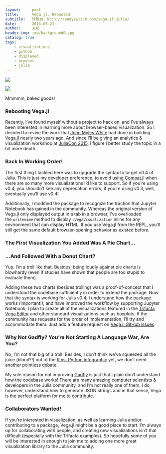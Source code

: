```yaml
---
layout:     post
title:      Vega.jl, Rebooted
subtitle:   转载自：http://randyzwitch.com/vega-jl-julia/
date:       2015-05-21
author:     未知
header-img: img/background0.jpg
catalog: true
tags:
    - visualizations
    - github
    - displayed
    - browser
    - julia
---
```


![](http://randyzwitch.com/wp-content/uploads/2015/05/pie-300x251.png)

![](http://randyzwitch.com/wp-content/uploads/2015/05/donut-e1432224478621.png)



 Mmmmm, baked goods!


### Rebooting Vega.jl

Recently, I’ve found myself without a project to hack on, and I’ve always been interested in learning more about browser-based visualization. So I decided to revive the work that [John Myles White](https://github.com/johnmyleswhite) had done in building [Vega.jl](https://github.com/johnmyleswhite/Vega.jl) nearly two years ago. And since I’ll be giving an analytics & visualization workshop at [JuliaCon 2015](http://juliacon.org/), I figure I better study the topic in a bit more depth.

### Back In Working Order!

The first thing I tackled here was to upgrade the syntax to target v0.4 of Julia. This is just my developer preference, to avoid using [Compat.jl](https://github.com/JuliaLang/Compat.jl) when there are so many more visualizations I’d like to support. So if you’re using v0.4, you shouldn’t see any deprecation errors; if you’re using v0.3, well, eventually you’ll use v0.4!

Additionally, I modified the package to recognize the traction that Jupyter Notebook has gained in the community. Whereas the original version of Vega.jl only displayed output in a tab in a browser, I’ve overloaded the `writemime` method to display `:VegaVisualization` inline for any environment that can display HTML. If you use Vega.jl from the REPL, you’ll still get the same default browser-opening behavior as existed before.

### The First Visualization You Added Was A Pie Chart…

### …And Followed With a Donut Chart?

Yup. I’m a troll like that. Besides, being loudly against pie charts is blowhardy (even if studies have shown that people are too stupid to evaluate them).

Adding these two charts (besides trolling) was a proof-of-concept that I understood the codebase sufficiently in order to extend the package. Now that the syntax is working for Julia v0.4, I understand how the package works (important!), and have improved the workflow by supporting Jupyter Notebook, I plan to create all of the visualizations featured in the [Trifacta Vega Editor](http://trifacta.github.io/vega/editor) and other standard visualizations such as boxplots. If the community has requests for the order of implementation, I’ll try and accommodate them. Just add a feature request on [Vega.jl GitHub issues](https://github.com/johnmyleswhite/Vega.jl/issues).

### Why Not Gadfly? You’re Not Starting A Language War, Are You?

No, I’m not that big of a troll. Besides, I don’t think we’ve squeezed all the juice (blood?!) out of the [R vs. Python infographic](http://blog.datacamp.com/r-or-python-for-data-analysis) yet, we don’t need another pointless debate.

My sole reason for not improving [Gadfly](http://dcjones.github.io/Gadfly.jl) is just that I plain don’t understand how the codebase works! There are many amazing computer scientists & developers in the Julia community, and I’m not really one of them. I do, however, understand how to generate JSON strings and in that sense, Vega is the perfect platform for me to contribute.

### Collaborators Wanted!

If you’re interested in visualization, as well as learning Julia and/or contributing to a package, Vega.jl might be a good place to start. I’m always up for collaborating with people, and creating new visualizations isn’t that difficult (especially with the Trifacta examples). So hopefully some of you will be interested in enough to join me to adding one more great visualization library to the Julia community.

